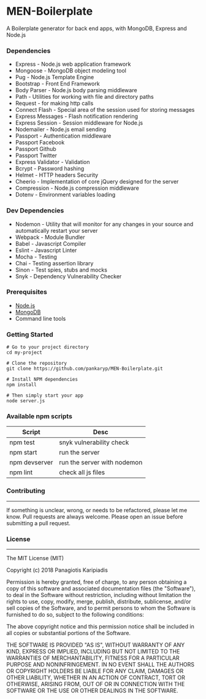 # MEN-Boilerplate
A Boilerplate generator for back end apps, with MongoDB, Express and Node.js

### Dependencies

* Express - Node.js web application framework
* Mongoose - MongoDB object modeling tool 
* Pug - Node.js Template Engine
* Bootstrap - Front End Framework
* Body Parser - Node.js body parsing middleware
* Path -  Utilities for working with file and directory paths
* Request - for making http calls
* Connect Flash - Special area of the session used for storing messages
* Express Messages - Flash notification rendering
* Express Session - Session middleware for Node.js
* Nodemailer - Node.js email sending
* Passport - Authentication middleware
* Passport Facebook 
* Passport Github 
* Passport Twitter 
* Express Validator - Validation
* Bcrypt - Password hashing
* Helmet - HTTP headers Security
* Cheerio - Implementation of core jQuery designed for the server
* Compression - Node.js compression middleware
* Dotenv - Environment variables loading

### Dev Dependencies

* Nodemon - Utility that will monitor for any changes in your source and automatically restart your server
* Webpack - Module Bundler
* Babel - Javascript Compiler
* Eslint - Javascript Linter
* Mocha - Testing
* Chai - Testing assertion library
* Sinon - Test spies, stubs and mocks
* Snyk - Dependency Vulnerability Checker

### Prerequisites

* [Node.js](https://nodejs.org/en/)
* [MongoDB](https://www.mongodb.com/) 
* Command line tools

### Getting Started

```
# Go to your project directory
cd my-project

# Clone the repository
git clone https://github.com/pankaryp/MEN-Boilerplate.git

# Install NPM dependencies
npm install

# Then simply start your app
node server.js
```

### Available npm scripts

Script | Desc
--- | --- 
npm test  | snyk vulnerability check
npm start | run the server
npm devserver | run the server with nodemon
npm lint | check all js files

### Contributing
---
If something is unclear, wrong, or needs to be refactored, please let me know. Pull requests are always welcome. Please open an issue before submitting a pull request. 

### License
---
The MIT License (MIT)

Copyright (c) 2018 Panagiotis Karipiadis

Permission is hereby granted, free of charge, to any person obtaining a copy of this software and associated documentation files (the "Software"), to deal in the Software without restriction, including without limitation the rights to use, copy, modify, merge, publish, distribute, sublicense, and/or sell copies of the Software, and to permit persons to whom the Software is furnished to do so, subject to the following conditions:

The above copyright notice and this permission notice shall be included in all copies or substantial portions of the Software.

THE SOFTWARE IS PROVIDED "AS IS", WITHOUT WARRANTY OF ANY KIND, EXPRESS OR IMPLIED, INCLUDING BUT NOT LIMITED TO THE WARRANTIES OF MERCHANTABILITY, FITNESS FOR A PARTICULAR PURPOSE AND NONINFRINGEMENT. IN NO EVENT SHALL THE AUTHORS OR COPYRIGHT HOLDERS BE LIABLE FOR ANY CLAIM, DAMAGES OR OTHER LIABILITY, WHETHER IN AN ACTION OF CONTRACT, TORT OR OTHERWISE, ARISING FROM, OUT OF OR IN CONNECTION WITH THE SOFTWARE OR THE USE OR OTHER DEALINGS IN THE SOFTWARE.
